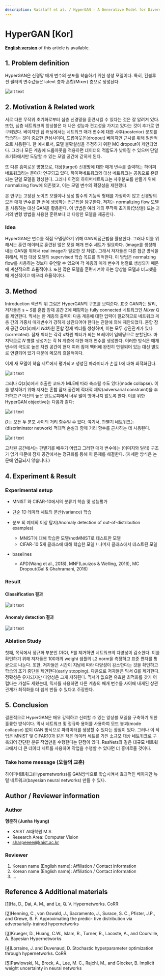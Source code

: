 ```yaml
---
description: Ratzlaff et al. / HyperGAN - A Generative Model for Diverse, Performant Neural Networks / ICML 2019
---
```


#  HyperGAN \[Kor\]

[**English version**](./icml-2021-hypergan-eng.md) of this article is available.

##  1. Problem definition

HyperGAN은 신경망 매개 변수의 분포를 학습하기 위한 생성 모델이다. 특히, 컨볼루션 필터의 변수값들은 latent 층과 혼합(Mixer) 층으로 생성된다.

![alt text](../../.gitbook/assets/17/Screen%20Shot%202021-10-24%20at%207.17.22%20PM.png)

## 2. Motivation & Related work

서로 다른 무작위 초기화로부터 심층 신경망을 훈련시킬 수 있다는 것은 잘 알려져 있다. 또한, 심층 네트워크의 앙상블은 더 나은 성능과 견고성을 가지고 있다는 것이 추가로 연구되었다. 베이지안 딥 러닝에서는 네트워크 매개 변수에 대한 사후(posterior) 분포를 학습하는 것이 중요한 관심사이며, 드롭아웃은(dropout) 베이지안 근사를 위해 일반적으로 사용된다. 한 예시로서, 모델 불확실성을 추정하기 위한 MC dropout이 제안되었다. 그러나 모든 계층에 드롭아웃을 적용하면 데이터의 적합도가 낮아질 수 있으며 단일 초기화에서만 도달할 수 있는 모델 공간에 갇히게 된다.

또 다른 흥미로운 방향으로, 대상(target) 신경망에 대한 매개 변수를 출력하는 하이퍼 네트워크라는 분야가 연구되고 있다. 하이퍼네트워크와 대상 네트워크는 공동으로 훈련되는 단일 모델을 형성한다. 그러나 이전의 하이퍼네트워크는 사후분포를 만들기 위해 normalizing flow에 의존했고, 이는 모델 변수의 확장성을 제한했다.

본 연구는 고정된 노이즈 모델이나 생성 함수의 기능적 형태를 가정하지 않고 신경망의 모든 매개 변수를 한 번에 생성하는 접근법을 탐구한다. 저자는 normalizing flow 모델을 사용하는 대신 GAN을 활용한다. 이 방법은 여러 개의 무작위 초기화(앙상블) 또는 과거의 변형 방법을 사용한 훈련보다 더 다양한 모델을 제공한다.

### Idea

HyperGAN은 변수를 직접 모델링하기 위해 GAN의접근법을 활용한다. 그러나 이를 위해서는 훈련 데이터로 훈련된 많은 모델 매개 변수 세트가 필요하다. (image를 생성해내는 GAN을 위해서 real image가 필요한 것 처럼). 그래서 저자들은 다른 접근 방식을 취해서, 직접 대상 모델의 supervised 학습 목표를 최적한다. 이 방법은 normalzing flow를 사용하는 것보다 유연할 수 있으며 각 계층의 매개 변수가 병렬로 생성되기 때문에 계산적으로 효율적이다. 또한 많은 모델을 훈련시켜야 하는 앙상블 모델과 비교했을 때 계산적이고 메모리 효율적이다.

## 3. Method

Introduction 섹션의 위 그림은 HyperGAN의 구조를 보여준다. 표준 GAN과는 달리, 저자들은 s ~ *S*를 혼합 잠재 공간 Z에 매핑하는 fully connected 네트워크인 *Mixer* Q를 제안한다. 믹서는 한 계층의 출력이 다음 계층에 대한 입력이 필요하므로 네트워크 계층 간의 가중치 매개변수가 강하게 상관되어야 한다는 관찰에 의해 제안되었다. 혼합 잠재 공간 *Q*(z|s)에서 *Nd*차원 혼합 잠재 벡터를 생성하며, 이는 모두 상관관계가 있다(correlated). 잠재 벡터는 각각 *d*차원 벡터가 되는 *N* 레이어 임베딩으로 분할된다. 마지막으로 *N* 병렬 생성기는 각 N 계층에 대한 매개 변수를 생성한다. 이러한 방식은 매개변수의 극도로 높은 차원 공간이 현재 여러 잠재 벡터에 완전히 연결되어 있는 대신 별도로 연결되어 있기 때문에 메모리 효율적이다.

이제 새 모델이 학습 세트에서 평가되고 생성된 파라미터가 손실 *L*에 대해 최적화된다.

![alt text](../../.gitbook/assets/17/Screen%20Shot%202021-10-24%20at%207.17.36%20PM.png)

그러나 *Q*(z|s)에서 추출한 코드가 MLE에 따라 축소될 수도 있다(mode collapse). 이를 방지하기 위해 저자는 혼합 잠재 공간에 적대적 제약(adversarial constraint)을 추가하고 *P* 이전의 높은 엔트로피에서 너무 많이 벗어나지 않도록 한다. 이를 위한 HyperGAN objective는 다음과 같다:

![alt text](../../.gitbook/assets/17/Screen%20Shot%202021-10-24%20at%207.17.44%20PM.png)

*D*는 모든 두 분포 사이의 거리 함수일 수 있다. 여기서, 판별기 네트워크는(discriminator network) 적대적 손실과 함께 거리 함수를 근사하는 데 사용된다.


![alt text](../../.gitbook/assets/17/Screen%20Shot%202021-10-24%20at%208.39.57%20PM.png)

고차원 공간에서는 판별기를 배우기 어렵고 그러한 매개 변수에는 (이미지와 달리) 구조가 없기 때문에 잠재 공간에서는 정규화를 통해 이 문제를 해결한다. (자세한 방식은 논문에 언급되지 않습니다.)


## 4. Experiment & Result

### Experimental setup

- MNIST 와 CIFAR-10에서의 분류기 학습 및 성능평가
- 단순 1D 데이터 세트의 분산(variance) 학습
- 분포 외 예제의 이상 탐지(Anomaly detection of out-of-distribution examples)
  - MNIST에 대해 학습한 모델/notMNIST로 테스트한 모델
  - CIFAR-10 5개 클래스에 대해 학습한 모델 / 나머지 클래스에서 테스트된 모델

- baselines
  - APD(Wang et al., 2018), MNF(Louizos & Welling, 2016), MC Dropout(Gal & Ghahramani, 2016)


### Result

#### Classification 결과

![alt text](../../.gitbook/assets/17/Screen%20Shot%202021-10-24%20at%207.18.17%20PM.png)

#### Anomaly detection 결과

![alt text](../../.gitbook/assets/17/Screen%20Shot%202021-10-24%20at%207.18.38%20PM.png)

### Ablation Study

첫째, 목적에서 정규화 부분인 *D*(Q), *P*를 제거하면 네트워크의 다양성이 감소한다. 이를 확인하기 위해 저자들은 100개의 weight 샘플의 L2 norm을 측정하고 표준 편차를 평균으로 나눈다. 또한, 저자들은 시간이 지남에 따라 다양성이 감소한다는 것을 확인하고 학습의 조기 중단을 제안한다(early stopping). 다음으로 저자들은 믹서 *Q*를 제거한다. 정확성은 유지되지만 다양성은 크게 저하된다. 믹서가 없으면 유효한 최적화를 찾기 어렵다는 가설도 세웠는데, 믹서를 사용하면 다른 계층의 매개 변수들 사이에 내재된 상관관계가 최적화를 더 쉽게 만들 수 있다고 주장한다.

## 5. Conclusion

결론적으로 HyperGAN은 매우 강력하고 신뢰할 수 있는 앙상블 모델을 구축하기 위한 훌륭한 방식이다. 믹서 네트워크 및 정규화 용어를 사용하여 모드 붕괴(mode collapse) 없이 GAN 방식으로 파라미터를 생성할 수 있다는 장점이 있다. 그러나 이 작업은 MNIST 및 CIFAR10과 같은 작은 데이터 세트를 가진 소규모 대상 네트워크로 구축되어 간단한 분류 작업만을 수행한다는 단점이 있다. ResNets와 같은 대규모 네트워크에서 더 큰 데이터 세트를 사용하여 작업을 수행할 수 있다면 더 흥미로울 것이다.

### Take home message \(오늘의 교훈\)

하이퍼네트워크(Hypernetworks)를 GAN방식으로 학습시켜서 효과적인 베이지안 뉴럴 네트워크(bayesian neural networks) 만들 수 있다.

## Author / Reviewer information

### Author

**형준하 (Junha Hyung)**
* KAIST AI대학원 M.S.
* Research Area: Computer Vision
* sharpeeee@kaist.ac.kr


### Reviewer

1. Korean name \(English name\): Affiliation / Contact information
2. Korean name \(English name\): Affiliation / Contact information
3. ...

## Reference & Additional materials

[[1]](https://arxiv.org/abs/1609.09106)Ha, D., Dai, A. M., and Le, Q. V. Hypernetworks. CoRR

[[2]](http://bayesiandeeplearning.org/2018/papers/121.pdf)Henning, C., von Oswald, J., Sacramento, J., Surace, S. C., Pfister, J.P., and Grewe, B. F. Approximating the predic- tive distribution via adversarially-trained hypernetworks

[[3]](https://arxiv.org/abs/1710.04759)Krueger, D., Huang, C.W., Islam, R., Turner, R., Lacoste, A., and Courville, A. Bayesian Hypernetworks

[[4]](https://arxiv.org/abs/1802.09419)Lorraine, J. and Duvenaud, D. Stochastic hyperparameter optimization through hypernetworks. CoRR

[[5]](https://arxiv.org/abs/1711.01297)Pawlowski, N., Brock, A., Lee, M. C., Rajchl, M., and Glocker, B. Implicit weight uncertainty in neural networks

